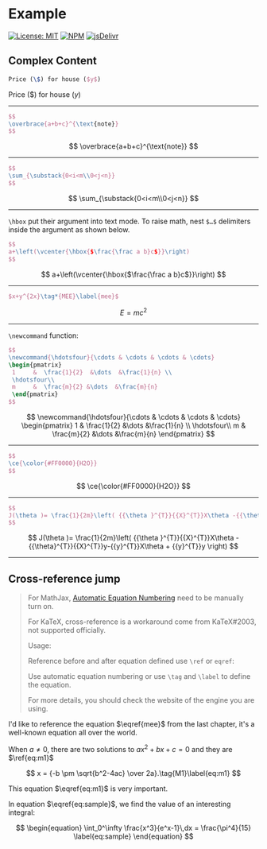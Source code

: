 # Example

[![License: MIT](https://img.shields.io/badge/License-MIT-yellow.svg?style=flat-square)](https://github.com/scruel/docsify-latex/blob/master/LICENSE)
[![NPM](https://img.shields.io/npm/v/docsify-latex.svg?style=flat-square)](https://www.npmjs.com/package/docsify-latex)
[![jsDelivr](https://data.jsdelivr.com/v1/package/npm/docsify-latex/badge)](https://www.jsdelivr.com/package/npm/docsify-latex)

## Complex Content

```latex
Price (\$) for house ($y$)
```

Price (\$) for house ($y$)

----

```latex
$$
\overbrace{a+b+c}^{\text{note}}
$$
```

$$
\overbrace{a+b+c}^{\text{note}}
$$

----

```latex
$$
\sum_{\substack{0<i<m\\0<j<n}}
$$
```

$$
\sum_{\substack{0<i<m\\0<j<n}}
$$

----

`\hbox` put their argument into text mode. To raise math, nest `$…$` delimiters inside the argument as shown below.

```latex
$$
a+\left(\vcenter{\hbox{$\frac{\frac a b}c$}}\right)
$$
```

$$
a+\left(\vcenter{\hbox{$\frac{\frac a b}c$}}\right)
$$

----

```latex
$x+y^{2x}\tag*{MEE}\label{mee}$
```

$$E = mc^2\tag*{MEE}\label{mee}$$

----

`\newcommand` function:

```latex
$$
\newcommand{\hdotsfour}{\cdots & \cdots & \cdots & \cdots}
\begin{pmatrix}
 1     &  \frac{1}{2}  &\dots  &\frac{1}{n} \\
 \hdotsfour\\
 m     &  \frac{m}{2} &\dots  &\frac{m}{n}
 \end{pmatrix}
$$
```

$$
\newcommand{\hdotsfour}{\cdots & \cdots & \cdots & \cdots}
\begin{pmatrix}
 1     &  \frac{1}{2}  &\dots  &\frac{1}{n} \\
 \hdotsfour\\
 m     &  \frac{m}{2} &\dots  &\frac{m}{n}
 \end{pmatrix}
$$

----

```latex
$$
\ce{\color{#FF0000}{H2O}}
$$
```

$$
\ce{\color{#FF0000}{H2O}}
$$

----

```latex
$$
J(\theta )= \frac{1}{2m}\left( {{\theta }^{T}}{{X}^{T}}X\theta -{{\theta}^{T}}{{X}^{T}}y-{{y}^{T}}X\theta + {{y}^{T}}y \right)
$$
```

$$
J(\theta )= \frac{1}{2m}\left( {{\theta }^{T}}{{X}^{T}}X\theta -{{\theta}^{T}}{{X}^{T}}y-{{y}^{T}}X\theta + {{y}^{T}}y \right)
$$

----

## Cross-reference jump

> For MathJax, [Automatic Equation Numbering](https://docs.mathjax.org/en/latest/input/tex/eqnumbers.html) need to be manually turn on.
>
> For KaTeX, cross-reference is a workaround come from KaTeX#2003, not supported officially.
>
> Usage:
>
> Reference before and after equation defined use `\ref` or `eqref`:
>
> Use automatic equation numbering or use `\tag` and `\label` to define the equation.
>
> For more details, you should check the website of the engine you are using.

I'd like to reference the equation $\eqref{mee}$ from the last chapter, it's a well-known equation all over the world.

When $a \ne 0$, there are two solutions to $ax^2 + bx + c = 0$ and they are $\ref{eq:m1}$

$$
x = {-b \pm \sqrt{b^2-4ac} \over 2a}.\tag{M1}\label{eq:m1}
$$

This equation $\eqref{eq:m1}$ is very important.

In equation $\eqref{eq:sample}$, we find the value of an interesting integral:

$$
\begin{equation}
  \int_0^\infty \frac{x^3}{e^x-1}\,dx = \frac{\pi^4}{15}
  \label{eq:sample}
\end{equation}
$$
